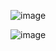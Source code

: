 ![image](https://user-images.githubusercontent.com/98951034/154253155-5f2dd328-7819-4237-a06d-373ab4deb981.png)

![image](https://user-images.githubusercontent.com/98951034/154253208-ee900857-42f2-4f70-ab4d-eb145593f5ea.png)
